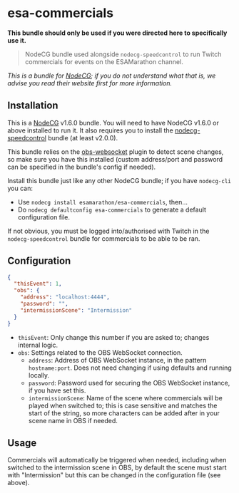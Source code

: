 # esa-commercials

**This bundle should only be used if you were directed here to specifically use it.**

> NodeCG bundle used alongside `nodecg-speedcontrol` to run Twitch commercials for events on the ESAMarathon channel.

*This is a bundle for [NodeCG](https://nodecg.com/); if you do not understand what that is, we advise you read their website first for more information.*


## Installation

This is a [NodeCG](https://nodecg.com) v1.6.0 bundle. You will need to have NodeCG v1.6.0 or above installed to run it. It also requires you to install the [nodecg-speedcontrol](https://github.com/speedcontrol/nodecg-speedcontrol) bundle (at least v2.0.0).

This bundle relies on the [obs-websocket](https://github.com/Palakis/obs-websocket) plugin to detect scene changes, so make sure you have this installed (custom address/port and password can be specified in the bundle's config if needed).

Install this bundle just like any other NodeCG bundle; if you have `nodecg-cli` you can:
- Use `nodecg install esamarathon/esa-commercials`, then...
- Do `nodecg defaultconfig esa-commercials` to generate a default configuration file.

If not obvious, you must be logged into/authorised with Twitch in the `nodecg-speedcontrol` bundle for commercials to be able to be ran.

## Configuration

```json
{
  "thisEvent": 1,
  "obs": {
    "address": "localhost:4444",
    "password": "",
    "intermissionScene": "Intermission"
  }
}
```

- `thisEvent`: Only change this number if you are asked to; changes internal logic.
- `obs`: Settings related to the OBS WebSocket connection.
  - `address`: Address of OBS WebSocket instance, in the pattern `hostname:port`. Does not need changing if using defaults and running locally.
  - `password`: Password used for securing the OBS WebSocket instance, if you have set this.
  - `intermissionScene`: Name of the scene where commercials will be played when switched to; this is case sensitive and matches the start of the string, so more characters can be added after in your scene name in OBS if needed.


## Usage

Commercials will automatically be triggered when needed, including when switched to the intermission scene in OBS, by default the scene must start with "Intermission" but this can be changed in the configuration file (see above).
